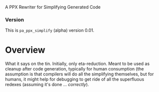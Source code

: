 A PPX Rewriter for Simplifying Generated Code

### Version

This is ``pa_ppx_simplify`` (alpha) version 0.01.

# Overview

What it says on the tin.  Initially, only eta-reduction.  Meant to be
used as cleanup after code generation, typically for human consumption
(the assumption is that compilers will do all the simplifying
themselves, but for humans, it might help for debugging to get ride of
all the superfluous redexes (assuming it's done ... *correctly*).
